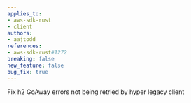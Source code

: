 ```yaml
---
applies_to:
- aws-sdk-rust
- client
authors:
- aajtodd
references:
- aws-sdk-rust#1272
breaking: false
new_feature: false
bug_fix: true
---
```

Fix h2 GoAway errors not being retried by hyper legacy client
